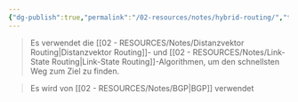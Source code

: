 ```yaml
---
{"dg-publish":true,"permalink":"/02-resources/notes/hybrid-routing/","tags":["netzwerk/protocol"],"noteIcon":"","updated":"2025-08-26T16:35:04.498+02:00"}
---
```


>Es verwendet die [[02 - RESOURCES/Notes/Distanzvektor Routing\|Distanzvektor Routing]]- und [[02 - RESOURCES/Notes/Link-State Routing\|Link-State Routing]]-Algorithmen, um den schnellsten Weg zum Ziel zu finden.

>Es wird von [[02 - RESOURCES/Notes/BGP\|BGP]] verwendet 